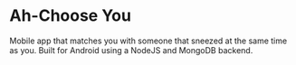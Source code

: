 Ah-Choose You
===

Mobile app that matches you with someone that sneezed at the same time as you.
Built for Android using a NodeJS and MongoDB backend.
